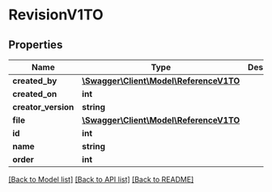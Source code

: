 # RevisionV1TO

## Properties
Name | Type | Description | Notes
------------ | ------------- | ------------- | -------------
**created_by** | [**\Swagger\Client\Model\ReferenceV1TO**](ReferenceV1TO.md) |  | [optional] 
**created_on** | **int** |  | [optional] 
**creator_version** | **string** |  | [optional] 
**file** | [**\Swagger\Client\Model\ReferenceV1TO**](ReferenceV1TO.md) |  | [optional] 
**id** | **int** |  | [optional] 
**name** | **string** |  | [optional] 
**order** | **int** |  | [optional] 

[[Back to Model list]](../README.md#documentation-for-models) [[Back to API list]](../README.md#documentation-for-api-endpoints) [[Back to README]](../README.md)


